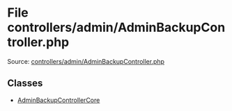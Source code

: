 File controllers/admin/AdminBackupController.php
=========

Source: [controllers/admin/AdminBackupController.php](https://github.com/PrestaShop/PrestaShop/blob/1.5.2.0/controllers/admin/AdminBackupController.php)


Classes
-------

* [AdminBackupControllerCore](class.AdminBackupControllerCore.md)

